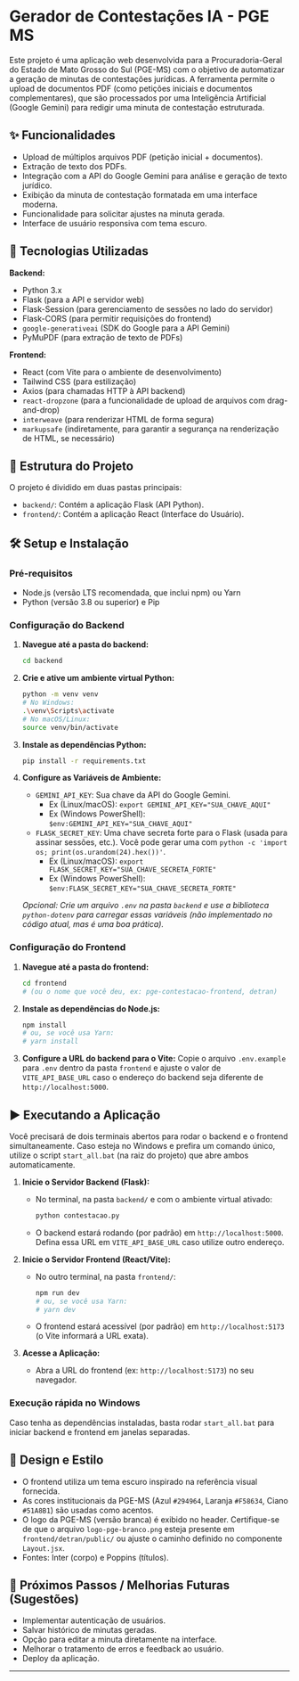 # Gerador de Contestações IA - PGE MS

Este projeto é uma aplicação web desenvolvida para a Procuradoria-Geral do Estado de Mato Grosso do Sul (PGE-MS) com o objetivo de automatizar a geração de minutas de contestações jurídicas. A ferramenta permite o upload de documentos PDF (como petições iniciais e documentos complementares), que são processados por uma Inteligência Artificial (Google Gemini) para redigir uma minuta de contestação estruturada.

## ✨ Funcionalidades

* Upload de múltiplos arquivos PDF (petição inicial + documentos).
* Extração de texto dos PDFs.
* Integração com a API do Google Gemini para análise e geração de texto jurídico.
* Exibição da minuta de contestação formatada em uma interface moderna.
* Funcionalidade para solicitar ajustes na minuta gerada.
* Interface de usuário responsiva com tema escuro.

## 🚀 Tecnologias Utilizadas

**Backend:**
* Python 3.x
* Flask (para a API e servidor web)
* Flask-Session (para gerenciamento de sessões no lado do servidor)
* Flask-CORS (para permitir requisições do frontend)
* `google-generativeai` (SDK do Google para a API Gemini)
* PyMuPDF (para extração de texto de PDFs)

**Frontend:**
* React (com Vite para o ambiente de desenvolvimento)
* Tailwind CSS (para estilização)
* Axios (para chamadas HTTP à API backend)
* `react-dropzone` (para a funcionalidade de upload de arquivos com drag-and-drop)
* `interweave` (para renderizar HTML de forma segura)
* `markupsafe` (indiretamente, para garantir a segurança na renderização de HTML, se necessário)

## 📁 Estrutura do Projeto

O projeto é dividido em duas pastas principais:

* `backend/`: Contém a aplicação Flask (API Python).
* `frontend/`: Contém a aplicação React (Interface do Usuário).

## 🛠️ Setup e Instalação

### Pré-requisitos
* Node.js (versão LTS recomendada, que inclui npm) ou Yarn
* Python (versão 3.8 ou superior) e Pip

### Configuração do Backend

1.  **Navegue até a pasta do backend:**
    ```bash
    cd backend
    ```
2.  **Crie e ative um ambiente virtual Python:**
    ```bash
    python -m venv venv
    # No Windows:
    .\venv\Scripts\activate
    # No macOS/Linux:
    source venv/bin/activate
    ```
3.  **Instale as dependências Python:**
    ```bash
    pip install -r requirements.txt
    ```
4.  **Configure as Variáveis de Ambiente:**
    * `GEMINI_API_KEY`: Sua chave da API do Google Gemini.
        * Ex (Linux/macOS): `export GEMINI_API_KEY="SUA_CHAVE_AQUI"`
        * Ex (Windows PowerShell): `$env:GEMINI_API_KEY="SUA_CHAVE_AQUI"`
    * `FLASK_SECRET_KEY`: Uma chave secreta forte para o Flask (usada para assinar sessões, etc.). Você pode gerar uma com `python -c 'import os; print(os.urandom(24).hex())'`.
        * Ex (Linux/macOS): `export FLASK_SECRET_KEY="SUA_CHAVE_SECRETA_FORTE"`
        * Ex (Windows PowerShell): `$env:FLASK_SECRET_KEY="SUA_CHAVE_SECRETA_FORTE"`

    *Opcional: Crie um arquivo `.env` na pasta `backend` e use a biblioteca `python-dotenv` para carregar essas variáveis (não implementado no código atual, mas é uma boa prática).*

### Configuração do Frontend

1.  **Navegue até a pasta do frontend:**
    ```bash
    cd frontend 
    # (ou o nome que você deu, ex: pge-contestacao-frontend, detran)
    ```
2.  **Instale as dependências do Node.js:**
    ```bash
    npm install
    # ou, se você usa Yarn:
    # yarn install
    ```
3.  **Configure a URL do backend para o Vite:**
    Copie o arquivo `.env.example` para `.env` dentro da pasta `frontend` e ajuste o valor de `VITE_API_BASE_URL` caso o endereço do backend seja diferente de `http://localhost:5000`.

## ▶️ Executando a Aplicação

Você precisará de dois terminais abertos para rodar o backend e o frontend simultaneamente.
Caso esteja no Windows e prefira um comando único, utilize o script `start_all.bat` (na raiz do projeto) que abre ambos automaticamente.

1.  **Inicie o Servidor Backend (Flask):**
    * No terminal, na pasta `backend/` e com o ambiente virtual ativado:
        ```bash
        python contestacao.py
        ```
    * O backend estará rodando (por padrão) em `http://localhost:5000`.
      Defina essa URL em `VITE_API_BASE_URL` caso utilize outro endereço.

2.  **Inicie o Servidor Frontend (React/Vite):**
    * No outro terminal, na pasta `frontend/`:
        ```bash
        npm run dev
        # ou, se você usa Yarn:
        # yarn dev
        ```
    * O frontend estará acessível (por padrão) em `http://localhost:5173` (o Vite informará a URL exata).

3.  **Acesse a Aplicação:**
    * Abra a URL do frontend (ex: `http://localhost:5173`) no seu navegador.

### Execução rápida no Windows
Caso tenha as dependências instaladas, basta rodar `start_all.bat` para iniciar backend e frontend em janelas separadas.

## 🎨 Design e Estilo
* O frontend utiliza um tema escuro inspirado na referência visual fornecida.
* As cores institucionais da PGE-MS (Azul `#294964`, Laranja `#F58634`, Ciano `#51A8B1`) são usadas como acentos.
* O logo da PGE-MS (versão branca) é exibido no header. Certifique-se de que o arquivo
  `logo-pge-branco.png` esteja presente em `frontend/detran/public/` ou ajuste o
  caminho definido no componente `Layout.jsx`.
* Fontes: Inter (corpo) e Poppins (títulos).

## 🔮 Próximos Passos / Melhorias Futuras (Sugestões)
* Implementar autenticação de usuários.
* Salvar histórico de minutas geradas.
* Opção para editar a minuta diretamente na interface.
* Melhorar o tratamento de erros e feedback ao usuário.
* Deploy da aplicação.

---
